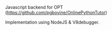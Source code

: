 Javascript backend for OPT (https://github.com/pgbovine/OnlinePythonTutor)

Implementation using NodeJS & V8debugger.
